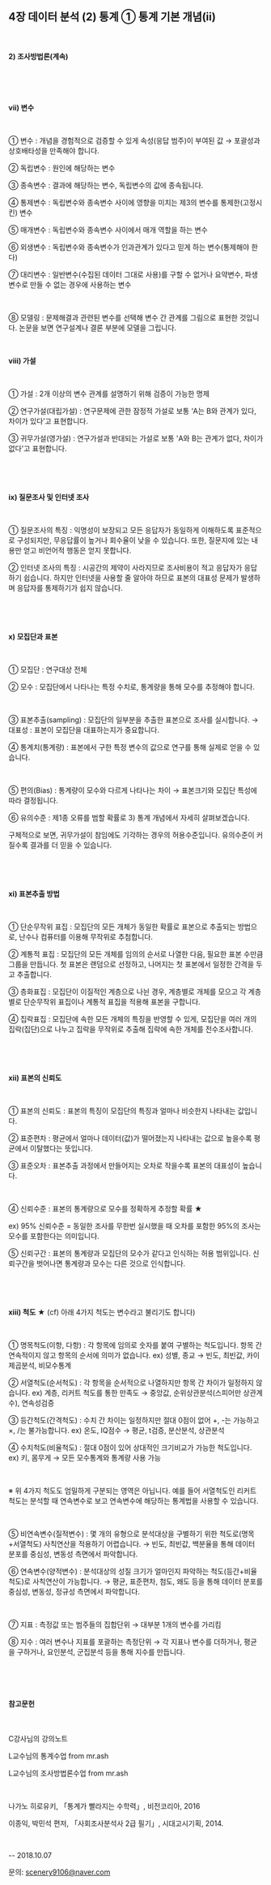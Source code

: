 ## 4장 데이터 분석 (2) 통계 ① 통계 기본 개념(ii)

​ 
​ 


#### 2) 조사방법론(계속)

​ 

​ 

**vii) 변수**

​ 

① 변수 : 개념을 경험적으로 검증할 수 있게 속성(응답 범주)이 부여된 값 → 포괄성과 상호배타성을 만족해야 합니다.

② 독립변수 : 원인에 해당하는 변수

③ 종속변수 : 결과에 해당하는 변수, 독립변수의 값에 종속됩니다.

④ 통제변수 : 독립변수와 종속변수 사이에 영향을 미치는 제3의 변수를 통제한(고정시킨) 변수

⑤ 매개변수 : 독립변수와 종속변수 사이에서 매개 역할을 하는 변수

⑥ 외생변수 : 독립변수와 종속변수가 인과관계가 있다고 믿게 하는 변수(통제해야 한다)

⑦ 대리변수 : 일반변수(수집된 데이터 그대로 사용)를 구할 수 없거나 요약변수, 파생변수로 만들 수 없는 경우에 사용하는 변수

​ 

⑧ 모델링 : 문제해결과 관련된 변수를 선택해 변수 간 관계를 그림으로 표현한 것입니다. 논문을 보면 연구설계나 결론 부분에 모델을 그립니다.

​ 
​ 


**viii) 가설**

​ 

① 가설 : 2개 이상의 변수 관계를 설명하기 위해 검증이 가능한 명제

② 연구가설(대립가설) : 연구문제에 관한 잠정적 가설로 보통 ‘A는 B와 관계가 있다, 차이가 있다’고 표현합니다.

③ 귀무가설(영가설) : 연구가설과 반대되는 가설로 보통 'A와 B는 관계가 없다, 차이가 없다'고 표현합니다.

​     

​ 

**ix) 질문조사 및 인터넷 조사**

​ 

① 질문조사의 특징 : 익명성이 보장되고 모든 응답자가 동일하게 이해하도록 표준적으로 구성되지만, 무응답률이 높거나 회수율이 낮을 수 있습니다. 또한, 질문지에 있는 내용만 얻고 비언어적 행동은 얻지 못합니다.

② 인터넷 조사의 특징 : 시공간의 제약이 사라지므로 조사비용이 적고 응답자가 응답하기 쉽습니다. 하지만 인터넷을 사용할 줄 알아야 하므로 표본의 대표성 문제가 발생하며 응답자를 통제하기가 쉽지 않습니다.

​ 

​     

**x) 모집단과 표본**

​ 

① 모집단 : 연구대상 전체

② 모수 : 모집단에서 나타나는 특정 수치로, 통계량을 통해 모수를 추정해야 합니다.

​ 

③ 표본추출(sampling) : 모집단의 일부분을 추출한 표본으로 조사를 실시합니다. → 대표성 : 표본이 모집단을 대표하는지가 중요합니다.

④ 통계치(통계량) : 표본에서 구한 특정 변수의 값으로 연구를 통해 실제로 얻을 수 있습니다.

​ 

⑤ 편의(Bias) : 통계량이 모수와 다르게 나타나는 차이 → 표본크기와 모집단 특성에 따라 결정됩니다.

⑥ 유의수준 : 제1종 오류를 범할 확률로 3) 통계 개념에서 자세히 살펴보겠습니다.

구체적으로 보면, 귀무가설이 참임에도 기각하는 경우의 허용수준입니다. 유의수준이 커질수록 결과를 더 믿을 수 있습니다.

​     

​ 

**xi) 표본추출 방법**

​ 

① 단순무작위 표집 : 모집단의 모든 개체가 동일한 확률로 표본으로 추출되는 방법으로, 난수나 컴퓨터를 이용해 무작위로 추첨합니다.

② 계통적 표집 : 모집단의 모든 개체를 임의의 순서로 나열한 다음, 필요한 표본 수만큼 그룹을 만듭니다. 첫 표본은 랜덤으로 선정하고, 나머지는 첫 표본에서 일정한 간격을 두고 추출합니다.

③ 층화표집 : 모집단이 이질적인 계층으로 나뉜 경우, 계층별로 개체를 모으고 각 계층별로 단순무작위 표집이나 계통적 표집을 적용해 표본을 구합니다.

④ 집락표집 : 모집단에 속한 모든 개체의 특징을 반영할 수 있게, 모집단을 여러 개의 집락(집단)으로 나누고 집락을 무작위로 추출해 집락에 속한 개체를 전수조사합니다.

​     

​ 

**xii) 표본의 신뢰도**

​ 

① 표본의 신뢰도 : 표본의 특징이 모집단의 특징과 얼마나 비슷한지 나타내는 값입니다.

② 표준편차 : 평균에서 얼마나 데이터(값)가 떨어졌는지 나타내는 값으로 높을수록 평균에서 이탈했다는 뜻입니다.

③ 표준오차 : 표본추출 과정에서 만들어지는 오차로 작을수록 표본의 대표성이 높습니다.

​ 

④ 신뢰수준 : 표본의 통계량으로 모수를 정확하게 추정할 확률 ★

ex) 95% 신뢰수준 = 동일한 조사를 무한번 실시했을 때 오차를 포함한 95%의 조사는 모수를 포함한다는 의미입니다.

⑤ 신뢰구간 : 표본의 통계량과 모집단의 모수가 같다고 인식하는 허용 범위입니다. 신뢰구간을 벗어나면 통계량과 모수는 다른 것으로 인식합니다.

​     

​ 

**xiii) 척도** ★   (cf) 아래 4가지 척도는 변수라고 불리기도 합니다)

​ 

① 명목척도(이항, 다항) : 각 항목에 임의로 숫자를 붙여 구별하는 척도입니다. 항목 간 연속적이지 않고 항목의 순서에 의미가 없습니다. ex) 성별, 종교 → 빈도, 최빈값, 카이제곱분석, 비모수통계

② 서열척도(순서척도) : 각 항목을 순서적으로 나열하지만 항목 간 차이가 일정하지 않습니다. ex) 계층, 리커트 척도를 통한 만족도 → 중앙값, 순위상관분석(스피어만 상관계수), 연속성검증

③ 등간척도(간격척도) : 수치 간 차이는 일정하지만 절대 0점이 없어 +, -는 가능하고 ×, /는 불가능합니다. ex) 온도, IQ점수 → 평균, t검증, 분산분석, 상관분석

④ 수치척도(비율척도) : 절대 0점이 있어 상대적인 크기비교가 가능한 척도입니다. ex) 키, 몸무게 → 모든 모수통계와 통계량 사용 가능

​     

※ 위 4가지 척도도 엄밀하게 구분되는 영역은 아닙니다. 예를 들어 서열척도인 리커트 척도는 분석할 때 연속변수로 보고 연속변수에 해당하는 통계법을 사용할 수 있습니다.

​     

⑤ 비연속변수(질적변수) : 몇 개의 유형으로 분석대상을 구별하기 위한 척도로(명목+서열척도) 사칙연산을 적용하기 어렵습니다. → 빈도, 최빈값, 백분율을 통해 데이터 분포를 중심성, 변동성 측면에서 파악합니다.

⑥ 연속변수(양적변수) : 분석대상의 성질 크기가 얼마인지 파악하는 척도(등간+비율척도)로 사칙연산이 가능합니다.  → 평균, 표준편차, 첨도, 왜도 등을 통해 데이터 분포를 중심성, 변동성, 정규성 측면에서 파악합니다.

​     

⑦ 지표 : 측정값 또는 범주들의 집합단위 → 대부분 1개의 변수를 가리킴

⑧ 지수 : 여러 변수나 지표를 포괄하는 측정단위 → 각 지표나 변수를 더하거나, 평균을 구하거나, 요인분석, 군집분석 등을 통해 지수를 만듭니다.

​ 

​     

#### 참고문헌

​     

C강사님의 강의노트

L교수님의 통계수업 from mr.ash

L교수님의 조사방법론수업 from mr.ash

​     

나가노 히로유키, 「통계가 빨라지는 수학력」, 비전코리아, 2016

이종익, 박민석 편저, 「사회조사분석사 2급 필기」, 시대고시기획, 2014.

​ 

-- 2018.10.07



문의: scenery9106@naver.com


